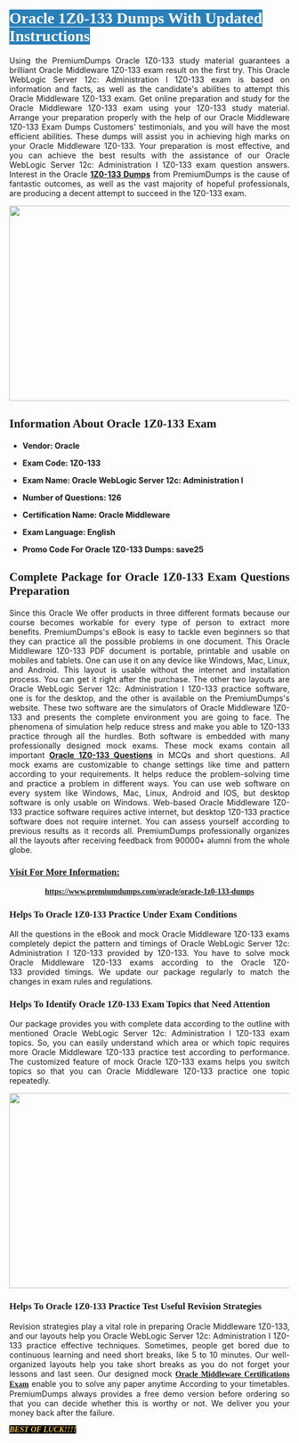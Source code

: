 <h1><span style="color:#ffffff;"><span style="font-family:Georgia,serif;"><strong><span style="background-color:#2980b9;">Oracle 1Z0-133 Dumps With Updated Instructions</span></strong></span></span></h1>

<p style="text-align: justify;">Using the PremiumDumps Oracle 1Z0-133 study material guarantees a brilliant Oracle Middleware 1Z0-133 exam result on the first try. This Oracle WebLogic Server 12c: Administration I 1Z0-133 exam is based on information and facts, as well as the candidate's abilities to attempt this Oracle Middleware 1Z0-133 exam. Get online preparation and study for the Oracle Middleware 1Z0-133 exam using your 1Z0-133 study material. Arrange your preparation properly with the help of our Oracle Middleware 1Z0-133 Exam Dumps Customers' testimonials, and you will have the most efficient abilities. These dumps will assist you in achieving high marks on your Oracle Middleware 1Z0-133. Your preparation is most effective, and you can achieve the best results with the assistance of our Oracle WebLogic Server 12c: Administration I 1Z0-133 exam question answers. Interest in the Oracle <a href="https://www.premiumdumps.com/oracle/oracle-1z0-133-dumps"><strong>1Z0-133 </strong><b>Dumps</b></a> from PremiumDumps is the cause of fantastic outcomes, as well as the vast majority of hopeful professionals, are producing a decent attempt to succeed in the 1Z0-133 exam.</p>

<p style="text-align: center;"><a href="https://www.premiumdumps.com/oracle/oracle-1z0-133-dumps"><img alt="" src="https://i.imgur.com/P39uA2n.jpeg" style="width: 700px; height: 350px;" /></a></p>

<h2 style="text-align: justify;"><span style="font-family:Georgia,serif;"><strong>Information About Oracle 1Z0-133 Exam</strong></span></h2>

<ul>
	<li>
	<p style="text-align: justify;"><b>Vendor: Oracle</b></p>
	</li>
	<li>
	<p style="text-align: justify;"><b>Exam Code: 1Z0-133</b></p>
	</li>
	<li>
	<p style="text-align: justify;"><b>Exam Name: Oracle WebLogic Server 12c: Administration I</b></p>
	</li>
	<li>
	<p style="text-align: justify;"><b>Number of Questions: 126</b></p>
	</li>
	<li>
	<p style="text-align: justify;"><b>Certification Name: Oracle Middleware</b></p>
	</li>
	<li>
	<p style="text-align: justify;"><b>Exam Language: English</b></p>
	</li>
	<li>
	<p style="text-align: justify;"><b>Promo Code For Oracle 1Z0-133 Dumps: save25</b></p>
	</li>
</ul>

<h2 style="text-align: justify;"><span style="font-family:Georgia,serif;"><strong>Complete Package for Oracle 1Z0-133 Exam Questions Preparation</strong></span></h2>

<p style="text-align: justify;">Since this Oracle We offer products in three different formats because our course becomes workable for every type of person to extract more benefits. PremiumDumps's eBook is easy to tackle even beginners so that they can practice all the possible problems in one document. This Oracle Middleware 1Z0-133 PDF document is portable, printable and usable on mobiles and tablets. One can use it on any device like Windows, Mac, Linux, and Android. This layout is usable without the internet and installation process. You can get it right after the purchase. The other two layouts are Oracle WebLogic Server 12c: Administration I 1Z0-133 practice software, one is for the desktop, and the other is available on the PremiumDumps's website. These two software are the simulators of Oracle Middleware 1Z0-133 and presents the complete environment you are going to face. The phenomena of simulation help reduce stress and make you able to 1Z0-133 practice through all the hurdles. Both software is embedded with many professionally designed mock exams. These mock exams contain all important <strong><a href="https://www.premiumdumps.com/oracle/oracle-1z0-133-dumps">Oracle 1Z0-133 Questions</a></strong> in MCQs and short questions. All mock exams are customizable to change settings like time and pattern according to your requirements. It helps reduce the problem-solving time and practice a problem in different ways. You can use web software on every system like Windows, Mac, Linux, Android and IOS, but desktop software is only usable on Windows. Web-based Oracle Middleware 1Z0-133 practice software requires active internet, but desktop 1Z0-133 practice software does not require internet. You can assess yourself according to previous results as it records all. PremiumDumps professionally organizes all the layouts after receiving feedback from 90000+ alumni from the whole globe.</p>

<h3><span style="font-family:Georgia,serif;"><strong><u>Visit For More Information:</u></strong></span></h3>

<p style="text-align: center;"><span style="font-size:14px;"><span style="font-family:Georgia,serif;"><strong><a href="https://www.premiumdumps.com/oracle/oracle-1z0-133-dumps">https://www.premiumdumps.com/oracle/oracle-1z0-133-dumps</a></strong></span></span></p>

<h3 style="text-align: justify;"><span style="font-family:Georgia,serif;"><strong><strong><strong>Helps To Oracle 1Z0-133 Practice Under Exam Conditions</strong></strong></strong></span></h3>

<p style="text-align: justify;">All the questions in the eBook and mock Oracle Middleware 1Z0-133 exams completely depict the pattern and timings of Oracle WebLogic Server 12c: Administration I 1Z0-133 provided by 1Z0-133. You have to solve mock Oracle Middleware 1Z0-133 exams according to the Oracle 1Z0-133 provided timings. We update our package regularly to match the changes in exam rules and regulations.</p>

<h3 style="text-align: justify;"><span style="font-family:Georgia,serif;"><strong><strong><strong>Helps To Identify Oracle 1Z0-133 Exam Topics that Need Attention</strong></strong></strong></span></h3>

<p style="text-align: justify;">Our package provides you with complete data according to the outline with mentioned Oracle WebLogic Server 12c: Administration I 1Z0-133 exam topics. So, you can easily understand which area or which topic requires more Oracle Middleware 1Z0-133 practice test according to performance. The customized feature of mock Oracle 1Z0-133 exams helps you switch topics so that you can Oracle Middleware 1Z0-133 practice one topic repeatedly.</p>

<p style="text-align: center;"><strong><a href="https://www.premiumdumps.com/oracle/oracle-1z0-133-dumps"><img alt="" src="https://i.imgur.com/2KPb8yb.jpeg" style="width: 700px; height: 350px;" /></a></strong></p>

<h3 style="text-align: justify;"><span style="font-family:Georgia,serif;"><strong><strong><strong>Helps To Oracle 1Z0-133 Practice Test Useful Revision Strategies</strong></strong></strong></span></h3>

<p style="text-align: justify;">Revision strategies play a vital role in preparing Oracle Middleware 1Z0-133, and our layouts help you Oracle WebLogic Server 12c: Administration I 1Z0-133 practice effective techniques. Sometimes, people get bored due to continuous learning and need short breaks, like 5 to 10 minutes. Our well-organized layouts help you take short breaks as you do not forget your lessons and last seen. Our designed mock <span style="font-family:Georgia,serif;"><strong><a href="http://https://www.premiumdumps.com/oracle/oracle-middleware-dumps">Oracle Middleware Certifications Exam</a></strong></span> enable you to solve any paper anytime According to your timetables. PremiumDumps always provides a free demo version before ordering so that you can decide whether this is worthy or not. We deliver you your money back after the failure.</p>

<p style="text-align: justify;"><span style="color:#f1c40f;"><strong><span style="font-family:Georgia,serif;"><span style="font-size:14px;"><em><strong><span style="background-color:#000000;">BEST OF LUCK!!!!</span></strong></em></span></span></strong></span></p>

